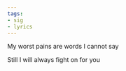 ```yaml
---
tags:
- sig
- lyrics
---
```




 My worst pains are words I cannot say

 Still I will always fight on for you